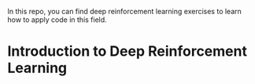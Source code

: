 In this repo, you can find deep reinforcement learning exercises to learn how to apply code in this field.

# Introduction to Deep Reinforcement Learning #


